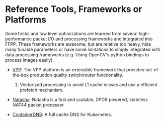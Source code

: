 # Reference Tools, Frameworks or Platforms #

Some tricks and low level optimizations are learned from several high-performance packet I/O and processing frameworks and integrated into FFPP. 
These frameworks are awesome, but are relative too heavy, hide many tunable parameters or have some limitations to simply integrated with data processing frameworks (e.g. Using OpenCV's python bindings to
process images easily).

-   [VPP](https://wiki.fd.io/view/VPP/What_is_VPP%3F): The VPP platform is an extensible framework that provides out-of-the-box production quality switch/router functionality.

    1. Vectorized processing to avoid L1 cache misses and use a efficient prefetch mechanism.

-   [Natasha](https://github.com/scaleway/natasha): Natasha is a fast and scalable, DPDK powered, stateless NAT44 packet processor.

-   [ContainerDNS](https://github.com/tiglabs/containerdns): A full cache DNS for Kubernetes.
